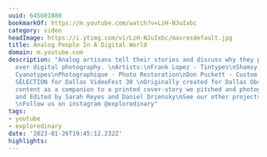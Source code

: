 ```yaml
---
uuid: 645601080
bookmarkOf: https://m.youtube.com/watch?v=LzH-NJuIxbc
category: video
headImage: https://i.ytimg.com/vi/LzH-NJuIxbc/maxresdefault.jpg
title: Analog People In A Digital World
domain: m.youtube.com
description: "Analog artisans tell their stories and discuss why they prefer analog
  over digital photography. \nArtists:\nFrank Lopez - Tintypes\nShamsy Roomiani -
  Cyanotypes\nPhotographique - Photo Restoration\nDon Puckett - Custom Polaroid Camera\n\nOFFICIAL
  SELECTION for Dallas VideoFest 30 \nOriginally created for Dallas Observer digital
  content as a companion to a printed cover-story we pitched and photographed.\n\nFilmed
  and Edited by Sarah Reyes and Daniel Driensky\nSee our other projects at http://www.exploredinary.com
  \nFollow us on instagram @exploredinary"
tags:
- youtube
- exploredinary
date: '2023-01-26T19:45:12.232Z'
highlights: 
---
```



